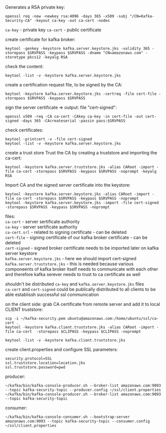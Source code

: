 Generates a RSA private key:
```
openssl req -new -newkey rsa:4096 -days 365 -x509 -subj "/CN=Kafka-Security-CA" -keyout ca-key -out ca-cert -nodes
```
`ca-key` - private key
`ca-cert` - public certificate 

create certificate for kafka broker:
```
keytool -genkey -keystore kafka.server.keystore.jks -validity 365 -storepass $SRVPASS -keypass $SRVPASS -dname "CN=amazonaws.com" -storetype pkcs12 -keyalg RSA
```
check the content:
```
keytool -list -v -keystore kafka.server.keystore.jks
```
create a certification request file, to be signed by the CA:
```
keytool -keystore kafka.server.keystore.jks -certreq -file cert-file -storepass $SRVPASS -keypass $SRVPASS
```
sign the server certificate => output: file "cert-signed":
```
openssl x509 -req -CA ca-cert -CAkey ca-key -in cert-file -out cert-signed -days 365 -CAcreateserial -passin pass:$SRVPASS
```
check certificates:
```
keytool -printcert -v -file cert-signed
keytool -list -v -keystore kafka.server.keystore.jks
```
create a trust store
Trust the CA by creating a truststore and importing the ca-cert:
```
keytool -keystore kafka.server.truststore.jks -alias CARoot -import -file ca-cert -storepass $SRVPASS -keypass $SRVPASS -noprompt -keyalg RSA
```
Import CA and the signed server certificate into the keystore:
```
keytool -keystore kafka.server.keystore.jks -alias CARoot -import -file ca-cert -storepass $SRVPASS -keypass $SRVPASS -noprompt
keytool -keystore kafka.server.keystore.jks -import -file cert-signed -storepass $SRVPASS -keypass $SRVPASS -noprompt
```
files:<br>
`ca-cert` - server sertificate authority<br>
`ca-key`  - server sertificate authority<br>
`ca-cert.srl` - related to signing certificate - can be deleted<br>
`cert-file`   - signing certificate of our kafka broker certificate - can be deleted<br>
`cert-signed` - signed broker certificate needs to be imported later on kafka server keystore<br>
`kafka.server.keystore.jks` - here we should import cert-signed<br>
`kafka.server.truststore.jks` - this is needed because various componeents of kafka broker itself needs to communicate with each other and therefore kafka serever needs to trust to ca certificate as well<br>

shouldn't be distributed `ca-key` and `kafka.server.keystore.jks` files<br>
`ca-cert` and `cert-signed` could be publically distributed to all clients to be able establissh successful ssl communication

on the client side:
grab CA certificate from remote server and add it to local CLIENT truststore:
```
scp -i ~/kafka-security.pem ubuntu@amazonaws.com:/home/ubuntu/ssl/ca-cert .
keytool -keystore kafka.client.truststore.jks -alias CARoot -import -file ca-cert  -storepass $CLIPASS -keypass $CLIPASS -noprompt

keytool -list -v -keystore kafka.client.truststore.jks
```
create client.properties and configure SSL parameters:
```
security.protocol=SSL
ssl.truststore.location=location.jks
ssl.truststore.password=pwd
```
producer:
```
~/kafka/bin/kafka-console-producer.sh --broker-list amazonaws.com:9093 --topic kafka-security-topic --producer.config ~/ssl/client.properties
~/kafka/bin/kafka-console-producer.sh --broker-list amazonaws.com:9093 --topic kafka-security-topic

```
consumer:
```
~/kafka/bin/kafka-console-consumer.sh --bootstrap-server amazonaws.com:9093 --topic kafka-security-topic --consumer.config ~/ssl/client.properties
```
